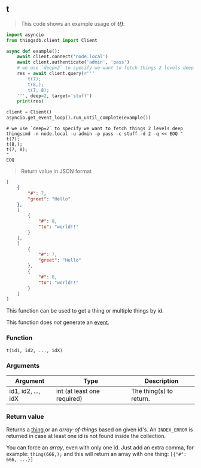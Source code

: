 ## t
> This code shows an example usage of ***t()***:

```python
import asyncio
from thingsdb.client import Client

async def example():
    await client.connect('node.local')
    await client.authenticate('admin', 'pass')
    # we use `deep=2` to specify we want to fetch things 2 levels deep
    res = await client.query(r'''
        t(7);
        t(8,);
        t(7, 8);
    ''', deep=2, target='stuff')
    print(res)

client = Client()
asyncio.get_event_loop().run_until_complete(example())
```

```shell
# we use `deep=2` to specify we want to fetch things 2 levels deep
thingscmd -n node.local -u admin -p pass -c stuff -d 2 -q << EOQ "
t(7);
t(8,);
t(7, 8);
"
EOQ
```

> Return value in JSON format

```json
[
    {
        "#": 7,
        "greet": "Hello"
    },
    [
        {
            "#": 8,
            "to": "world!!"
        }
    ],
    [
        {
            "#": 7,
            "greet": "Hello"
        },
        {
            "#": 8,
            "to": "world!!"
        }
    ]
]
```

This function can be used to get a thing or multiple things by id.

This function does *not* generate an [event](#events).

### Function
`t(id1, id2, ..., idX)`

### Arguments
Argument | Type | Description
-------- | ---- | -----------
id1, id2, ..., idX | int (at least one required) | The thing(s) to return.

### Return value
Returns a [thing ](#thing) or an *array-of-things* based on given id's.
An `INDEX_ERROR` is returned in case at least one id is not found inside the collection.

<aside class="notice">
You can force an <i>array</i>, even with only one id. Just add an extra comma,
for example: <code>thing(666,);</code> and this will return an array with one thing: <code>[{"#": 666, ...}]</code>
</aside>
